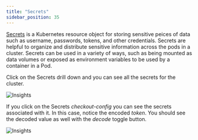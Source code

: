 ```yaml
---
title: "Secrets"
sidebar_position: 35
---
```


[Secrets](https://kubernetes.io/docs/concepts/configuration/secret/) is a Kubernetes resource object for storing sensitive peices of data such as username, passwords, tokens, and other credentials. Secrets are helpful to organize and distribute sensitive information across the pods in a cluster. Secrets can be used in a variety of ways, such as being mounted as data volumes or exposed as environment variables to be used by a container in a Pod.

Click on the Secrets drill down and you can see all the secrets for the cluster.

![Insights](/img/resource-view/config-secrets.jpg)

If you click on the Secrets <i>checkout-config</i> you can see the secrets associated with it. In this case, notice the encoded <i>token</i>. You should see the decoded value as well with the <i>decode</i> toggle button.

![Insights](/img/resource-view/config-secrets-1.jpg)
